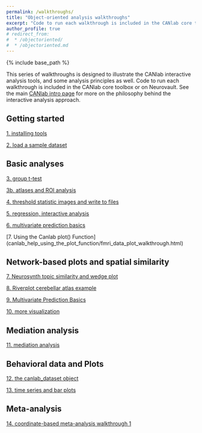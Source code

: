 ```yaml
---
permalink: /walkthroughs/
title: "Object-oriented analysis walkthroughs"
excerpt: "Code to run each walkthrough is included in the CANlab core toolbox or on Neurovault."
author_profile: true
# redirect_from:
#  * /objectoriented/
#  * /objectoriented.md
---
```

{% include base_path %}

This series of walkthroughs is designed to illustrate the CANlab interactive analysis tools, and some analysis principles as well.
Code to run each walkthrough is included in the CANlab core toolbox or on Neurovault. See the main [CANlab intro page](/) for more on the philosophy behind the interactive analysis approach.

## Getting started

[1. installing tools](canlab_help_1_installing_tools.html)

[2. load a sample dataset](canlab_help_2_load_a_sample_dataset/canlab_help_2_load_a_sample_dataset.html)

## Basic analyses

[3. group t-test](canlab_help_3_voxelwise_t_test_walkthrough/canlab_help_3_voxelwise_t_test_walkthrough.html)

[3b. atlases and ROI analysis](canlab_help_3b_atlases_and_labeling/canlab_help_3b_atlases_and_labeling.html)

[4. threshold statistic images and write to files ](canlab_help_4_write_data_to_image_file_format/canlab_help_4_write_data_to_image_file_format.html)

[5. regression, interactive analysis](canlab_help_5_regression_walkthrough/canlab_help_5_regression_walkthrough.html)

[6. multivariate prediction basics](canlab_help_7_multivariate_prediction_basics/canlab_help_7_multivariate_prediction_basics.html)

[7. Using the Canlab plot() Function]
(canlab_help_using_the_plot_function/fmri_data_plot_walkthrough.html)

## Network-based plots and spatial similarity

[7. Neurosynth topic similarity and wedge plot](neurosynth_topic_similarity_and_wedge_plot/neurosynth_topic_similarity_and_wedge_plot.html)

[8. Riverplot cerebellar atlas example](canlab_help_8_riverplot_cerebellar_atlas_example.m/canlab_help_8_riverplot_cerebellar_atlas_example.html)

[9. Multivariate Prediction Basics](canlab_help_7_multivariate_prediction_basics/canlab_help_7_multivariate_prediction_basics.html)

[10. more visualization](visualize_neuroimaging_data/visualize_neuroimaging_data.html)

## Mediation analysis

[11. mediation analysis](mediation_example_script_1/mediation_example_script_1.html)

## Behavioral data and Plots

[12. the canlab_dataset object](canlab_dataset_basic_usage/canlab_dataset_basic_usage.html)

[13. time series and bar plots](atlas_2012_behavioral_plot_example_figure/atlas_2012_behavioral_plot_example_figure.html)

## Meta-analysis

[14. coordinate-based meta-analysis walkthrough 1](canlab_meta_analysis_walkthrough1.m/canlab_meta_analysis_walkthrough1.html)

